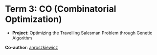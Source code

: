 # Term 3: CO (Combinatorial Optimization)

- **Project**: Optimizing the Travelling Salesman Problem through Genetic Algorithm

**Co-author**: [anroszkiewicz](https://github.com/anroszkiewicz)

